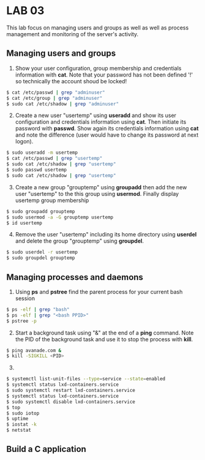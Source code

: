 # LAB 03

This lab focus on managing users and groups as well as well as process management and monitoring of the server's activity.

## Managing users and groups

1. Show your user configuration, group membership and credentials information with **cat**. Note that your password has not been defined '!' so technically the account shoud be locked!

```Bash
$ cat /etc/passwd | grep "adminuser"
$ cat /etc/group | grep "adminuser"
$ sudo cat /etc/shadow | grep "adminuser"
```

2. Create a new user "usertemp" using **useradd** and show its user configuration and credentials information using **cat**. Then initiate its password with **passwd**. Show again its credentials information using **cat** and note the difference (user would have to change its password at next logon).

```Bash
$ sudo useradd -m usertemp
$ cat /etc/passwd | grep "usertemp"
$ sudo cat /etc/shadow | grep "usertemp"
$ sudo passwd usertemp
$ sudo cat /etc/shadow | grep "usertemp"
```

3. Create a new group "grouptemp" using **groupadd** then add the new user "usertemp" to the this group using **usermod**. Finally display usertemp group membership

```Bash
$ sudo groupadd grouptemp
$ sudo usermod -a -G grouptemp usertemp
$ id usertemp
```

4. Remove the user "usertemp" including its home directory using **userdel** and delete the group "grouptemp" using **groupdel**.

```Bash
$ sudo userdel -r usertemp
$ sudo groupdel grouptemp
```

## Managing processes and daemons

1. Using **ps** and **pstree** find the parent process for your current bash session

```Bash
$ ps -elf | grep "bash"
$ ps -elf | grep "<bash PPID>"
$ pstree -p
```

2. Start a background task using "&" at the end of a **ping** command. Note the PID of the background task and use it to stop the process with **kill**.

```Bash
$ ping avanade.com &
$ kill -SIGKILL <PID>
```

3. 

```Bash
$ systemctl list-unit-files --type=service --state=enabled
$ systemctl status lxd-containers.service
$ sudo systemctl restart lxd-containers.service
$ systemctl status lxd-containers.service
$ sudo systemctl disable lxd-containers.service
$ top
$ sudo iotop
$ uptime
$ iostat -k
$ netstat
```


## Build a C application